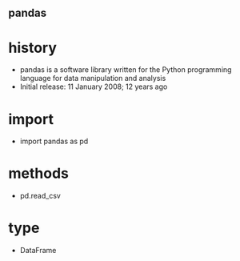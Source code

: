 ## pandas
# history
* pandas is a software library written for the Python programming language for data manipulation and analysis
* Initial release: 11 January 2008; 12 years ago
# import
* import pandas as pd
# methods
* pd.read_csv
# type
* DataFrame
